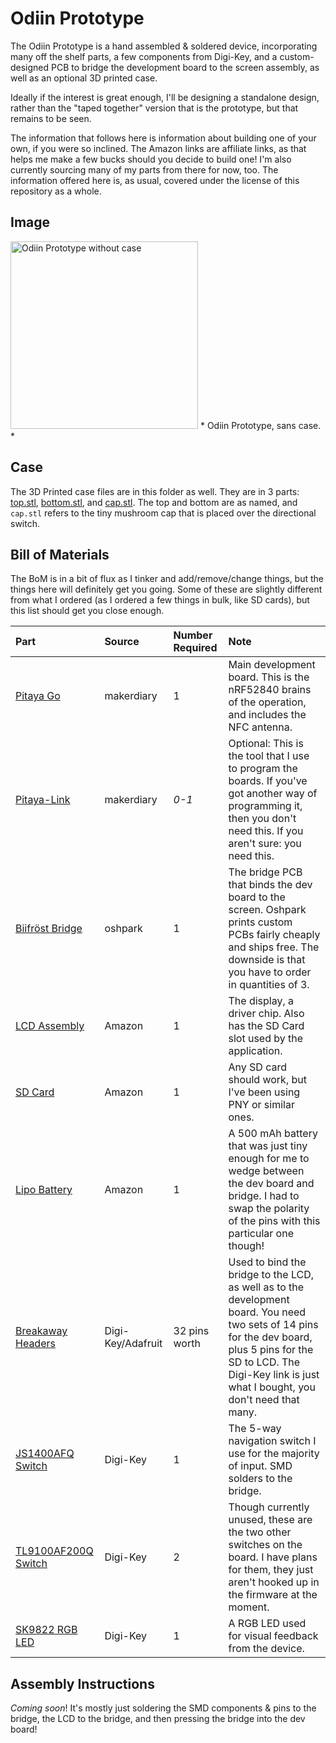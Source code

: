 # Odiin Prototype

The Odiin Prototype is a hand assembled & soldered device, incorporating many off the shelf parts, a few components from Digi-Key, and a custom-designed PCB to bridge the development board to the screen assembly, as well as an optional 3D printed case.

Ideally if the interest is great enough, I'll be designing a standalone design, rather than the "taped together" version that is the prototype, but that remains to be seen.

The information that follows here is information about building one of your own, if you were so inclined. The Amazon links are affiliate links, as that helps me make a few bucks should you decide to build one! I'm also currently sourcing many of my parts from there for now, too. The information offered here is, as usual, covered under the license of this repository as a whole.

## Image

<img src="https://raw.githubusercontent.com/cmdwtf/Odiin/main/.hardware/Prototype/prototype.jpg" alt="Odiin Prototype without case" width="300" />
* Odiin Prototype, sans case. *

## Case

The 3D Printed case files are in this folder as well. They are in 3 parts: [top.stl](top.stl), [bottom.stl](bottom.stl), and [cap.stl](cap.stl). The top and bottom are as named, and `cap.stl` refers to the tiny mushroom cap that is placed over the directional switch.

## Bill of Materials

The BoM is in a bit of flux as I tinker and add/remove/change things, but the things here will definitely get you going. Some of these are slightly different from what I ordered (as I ordered a few things in bulk, like SD cards), but this list should get you close enough.

|Part|Source|Number Required|Note|
|:---|:-----|:--------------|:---|
|[Pitaya Go][pitayago]|makerdiary|1|Main development board. This is the nRF52840 brains of the operation, and includes the NFC antenna.|
|[Pitaya-Link][pitayalink]|makerdiary|*0-1*|Optional: This is the tool that I use to program the boards. If you've got another way of programming it, then you don't need this. If you aren't sure: you need this.|
|[Biifröst Bridge][biifrost]|oshpark|1|The bridge PCB that binds the dev board to the screen. Oshpark prints custom PCBs fairly cheaply and ships free. The downside is that you have to order in quantities of 3.|
|[LCD Assembly][lcd]|Amazon|1|The display, a driver chip. Also has the SD Card slot used by the application.
|[SD Card][sdc]|Amazon|1|Any SD card should work, but I've been using PNY or similar ones.
|[Lipo Battery][lipo]|Amazon|1|A 500 mAh battery that was just tiny enough for me to wedge between the dev board and bridge. I had to swap the polarity of the pins with this particular one though!|
|[Breakaway Headers][headers]|Digi-Key/Adafruit|32 pins worth|Used to bind the bridge to the LCD, as well as to the development board. You need two sets of 14 pins for the dev board, plus 5 pins for the SD to LCD. The Digi-Key link is just what I bought, you don't need that many.|
|[JS1400AFQ Switch][navswitch]|Digi-Key|1|The 5-way navigation switch I use for the majority of input. SMD solders to the bridge.|
|[TL9100AF200Q Switch][redswitch]|Digi-Key|2|Though currently unused, these are the two other switches on the board. I have plans for them, they just aren't hooked up in the firmware at the moment.|
|[SK9822 RGB LED][led]|Digi-Key|1|A RGB LED used for visual feedback from the device.

[pitayago]: https://makerdiary.com/products/pitaya-go
[pitayalink]: https://makerdiary.com/products/pitaya-link
[biifrost]: https://oshpark.com/shared_projects/q2DxBpPQ
[lcd]: https://amzn.to/31OYVAU
[sdc]: https://amzn.to/2Qq6etQ
[lipo]: https://amzn.to/34tjTsf
[headers]: https://www.digikey.com/products/en?mpart=4154&v=1528
[navswitch]: https://www.digikey.com/product-detail/en/e-switch/JS1400AFQ/EG5857-ND/4028188
[redswitch]: https://www.digikey.com/product-detail/en/e-switch/TL9100AF200Q/EG5501CT-ND/7087454
[led]: https://www.digikey.com/product-detail/en/adafruit-industries-llc/2343/1528-1436-ND/5761204

## Assembly Instructions

*Coming soon*! It's mostly just soldering the SMD components & pins to the bridge, the LCD to the bridge, and then pressing the bridge into the dev board!
